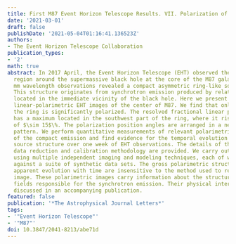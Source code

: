 ```yaml
---
title: First M87 Event Horizon Telescope Results. VII. Polarization of the Ring
date: '2021-03-01'
draft: false
publishDate: '2021-05-04T01:16:41.136523Z'
authors:
- The Event Horizon Telescope Collaboration
publication_types:
- '2'
math: true
abstract: In 2017 April, the Event Horizon Telescope (EHT) observed the near-horizon
  region around the supermassive black hole at the core of the M87 galaxy. These 1.3
  mm wavelength observations revealed a compact asymmetric ring-like source morphology.
  This structure originates from synchrotron emission produced by relativistic plasma
  located in the immediate vicinity of the black hole. Here we present the corresponding
  linear-polarimetric EHT images of the center of M87. We find that only a part of
  the ring is significantly polarized. The resolved fractional linear polarization
  has a maximum located in the southwest part of the ring, where it rises to the level
  of $\sim 15$\%. The polarization position angles are arranged in a nearly azimuthal
  pattern. We perform quantitative measurements of relevant polarimetric properties
  of the compact emission and find evidence for the temporal evolution of the polarized
  source structure over one week of EHT observations. The details of the polarimetric
  data reduction and calibration methodology are provided. We carry out the data analysis
  using multiple independent imaging and modeling techniques, each of which is validated
  against a suite of synthetic data sets. The gross polarimetric structure and its
  apparent evolution with time are insensitive to the method used to reconstruct the
  image. These polarimetric images carry information about the structure of the magnetic
  fields responsible for the synchrotron emission. Their physical interpretation is
  discussed in an accompanying publication.
featured: false
publication: '*The Astrophysical Journal Letters*'
tags:
- '"Event Horizon Telescope"'
- '"M87"'
doi: 10.3847/2041-8213/abe71d
---
```

